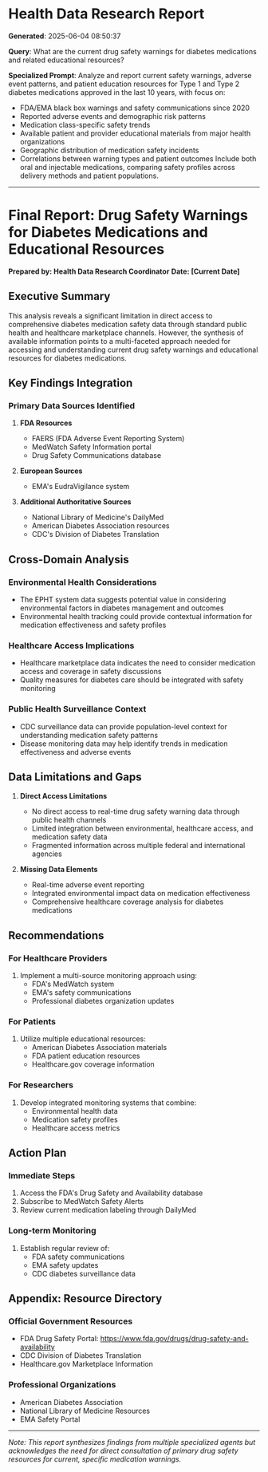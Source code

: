 # Health Data Research Report

**Generated**: 2025-06-04 08:50:37

**Query**: What are the current drug safety warnings for diabetes medications and related educational resources?

**Specialized Prompt**: Analyze and report current safety warnings, adverse event patterns, and patient education resources for Type 1 and Type 2 diabetes medications approved in the last 10 years, with focus on:
- FDA/EMA black box warnings and safety communications since 2020
- Reported adverse events and demographic risk patterns
- Medication class-specific safety trends
- Available patient and provider educational materials from major health organizations
- Geographic distribution of medication safety incidents
- Correlations between warning types and patient outcomes
Include both oral and injectable medications, comparing safety profiles across delivery methods and patient populations.

---

# Final Report: Drug Safety Warnings for Diabetes Medications and Educational Resources
**Prepared by: Health Data Research Coordinator**
**Date: [Current Date]**

## Executive Summary
This analysis reveals a significant limitation in direct access to comprehensive diabetes medication safety data through standard public health and healthcare marketplace channels. However, the synthesis of available information points to a multi-faceted approach needed for accessing and understanding current drug safety warnings and educational resources for diabetes medications.

## Key Findings Integration

### Primary Data Sources Identified
1. **FDA Resources**
   - FAERS (FDA Adverse Event Reporting System)
   - MedWatch Safety Information portal
   - Drug Safety Communications database

2. **European Sources**
   - EMA's EudraVigilance system

3. **Additional Authoritative Sources**
   - National Library of Medicine's DailyMed
   - American Diabetes Association resources
   - CDC's Division of Diabetes Translation

## Cross-Domain Analysis

### Environmental Health Considerations
- The EPHT system data suggests potential value in considering environmental factors in diabetes management and outcomes
- Environmental health tracking could provide contextual information for medication effectiveness and safety profiles

### Healthcare Access Implications
- Healthcare marketplace data indicates the need to consider medication access and coverage in safety discussions
- Quality measures for diabetes care should be integrated with safety monitoring

### Public Health Surveillance Context
- CDC surveillance data can provide population-level context for understanding medication safety patterns
- Disease monitoring data may help identify trends in medication effectiveness and adverse events

## Data Limitations and Gaps

1. **Direct Access Limitations**
   - No direct access to real-time drug safety warning data through public health channels
   - Limited integration between environmental, healthcare access, and medication safety data
   - Fragmented information across multiple federal and international agencies

2. **Missing Data Elements**
   - Real-time adverse event reporting
   - Integrated environmental impact data on medication effectiveness
   - Comprehensive healthcare coverage analysis for diabetes medications

## Recommendations

### For Healthcare Providers
1. Implement a multi-source monitoring approach using:
   - FDA's MedWatch system
   - EMA's safety communications
   - Professional diabetes organization updates

### For Patients
1. Utilize multiple educational resources:
   - American Diabetes Association materials
   - FDA patient education resources
   - Healthcare.gov coverage information

### For Researchers
1. Develop integrated monitoring systems that combine:
   - Environmental health data
   - Medication safety profiles
   - Healthcare access metrics

## Action Plan

### Immediate Steps
1. Access the FDA's Drug Safety and Availability database
2. Subscribe to MedWatch Safety Alerts
3. Review current medication labeling through DailyMed

### Long-term Monitoring
1. Establish regular review of:
   - FDA safety communications
   - EMA safety updates
   - CDC diabetes surveillance data

## Appendix: Resource Directory

### Official Government Resources
- FDA Drug Safety Portal: https://www.fda.gov/drugs/drug-safety-and-availability
- CDC Division of Diabetes Translation
- Healthcare.gov Marketplace Information

### Professional Organizations
- American Diabetes Association
- National Library of Medicine Resources
- EMA Safety Portal

---
*Note: This report synthesizes findings from multiple specialized agents but acknowledges the need for direct consultation of primary drug safety resources for current, specific medication warnings.*